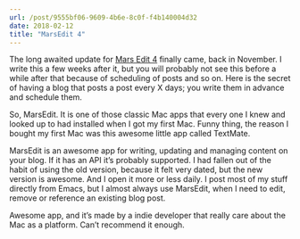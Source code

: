 ```yaml
---
url: /post/9555bf06-9609-4b6e-8c0f-f4b140004d32
date: 2018-02-12
title: "MarsEdit 4"
---
```


The long awaited update for [Mars Edit 4][1] finally came, back in November. I write this a few weeks after it, but you will probably not see this before a while after that because of scheduling of posts and so on. Here is the secret of having a blog that posts a post every X days; you write them in advance and schedule them.



So, MarsEdit. It is one of those classic Mac apps that every one I knew and looked up to had installed when I got my first Mac. Funny thing, the reason I bought my first Mac was this awesome little app called TextMate.



MarsEdit is an awesome app for writing, updating and managing content on your blog. If it has an API it&#8217;s probably supported. I had fallen out of the habit of using the old version, because it felt very dated, but the new version is awesome. And I open it more or less daily. I post most of my stuff directly from Emacs, but I almost always use MarsEdit, when I need to edit, remove or reference an existing blog post.



Awesome app, and it&#8217;s made by a indie developer that really care about the Mac as a platform. Can&#8217;t recommend it enough.



 [1]: https://www.red-sweater.com/marsedit/